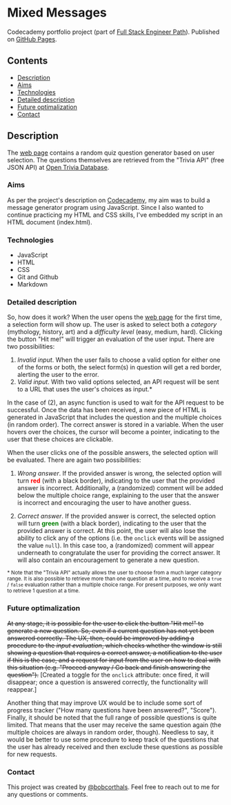 # Mixed Messages

Codecademy portfolio project (part of [Full Stack Engineer Path](https://www.codecademy.com/learn/paths/full-stack-engineer-career-path)). Published on [GitHub Pages](https://bobcorthals.github.io/mixed_messages). 

## Contents

* [Description](#description)
* [Aims](#aims)
* [Technologies](#technologies)
* [Detailed description](#detailed-description)
* [Future optimalization](#future-optimalization)
* [Contact](#contact)

## Description

The [web page](https://bobcorthals.github.io/mixed_messages) contains a random quiz question generator based on user selection. The questions themselves are retrieved from the "Trivia API" (free JSON API) at [Open Trivia Database](https://opentdb.com/api_config.php).

### Aims

As per the project's description on [Codecademy](https://discuss.codecademy.com/t/about-the-portfolio-project-mixed-messages-category/535742), my aim was to build a message generator program using JavaScript. Since I also wanted to continue practicing my HTML and CSS skills, I've embedded my script in an HTML document (index.html).

### Technologies

* JavaScript
* HTML
* CSS
* Git and Github
* Markdown

### Detailed description

So, how does it work? When the user opens the [web page](https://bobcorthals.github.io/mixed_messages) for the first time, a selection form will show up. The user is asked to select both a *category* (mythology, history, art) and a *difficulty level* (easy, medium, hard). Clicking the button "Hit me!" will trigger an evaluation of the user input. There are two possibilities:
1. *Invalid input*. When the user fails to choose a valid option for either one of the forms or both, the select form(s) in question will get a red border, alerting the user to the error.
2. *Valid input*. With two valid options selected, an API request will be sent to a URL that uses the user's choices as input.*

In the case of (2), an async function is used to wait for the API request to be successful. Once the data has been received, a new piece of HTML is generated in JavaScript that includes the question and the multiple choices (in random order). The correct answer is stored in a variable. When the user hovers over the choices, the cursor will become a pointer, indicating to the user that these choices are clickable.

When the user clicks one of the possible answers, the selected option will be evaluated. There are again two possibilities:

1. *Wrong answer*. If the provided answer is wrong, the selected option will turn <span style="color:red">**red**</span> (with a black border), indicating to the user that the provided answer is incorrect. Additionally, a (randomized) comment will be added below the multiple choice range, explaining to the user that the answer is incorrect and encouraging the user to have another guess.

2. *Correct answer*. If the provided answer is correct, the selected option will turn <span style="color:green">**green**</span> (with a black border), indicating to the user that the provided answer is correct. At this point, the user will also lose the ability to click any of the options (i.e. the `onclick` events will be assigned the value `null`). In this case too, a (randomized) comment will appear underneath to congratulate the user for providing the correct answer. It will also contain an encouragement to generate a new question.

<sub>\* Note that the "Trivia API" actually allows the user to choose from a much larger category range. It is also possible to retrieve more than one question at a time, and to receive a `true` / `false` evaluation rather than a multiple choice range. For present purposes, we only want to retrieve 1 question at a time.</sub>

### Future optimalization

~~At any stage, it is possible for the user to click the button "Hit me!" to generate a new question. So, even if a current question has not yet been answered correctly. The UX, then, could be improved by adding a procedure to the *input evaluation*, which checks whether the window is still showing a question that requires a correct answer, a notification to the user if this is the case, and a request for input from the user on how to deal with this situation (e.g. "Proceed anyway / Go back and finish answering the question").~~ [Created a toggle for the `onclick` attribute: once fired, it will disappear; once a question is answered correctly, the functionality will reappear.]

Another thing that may improve UX would be to include some sort of progress tracker ("How many questions have been answered?", "Score"). Finally, it should be noted that the full range of possible questions is quite limited. That means that the user may receive the same question again (the multiple choices are always in random order, though). Needless to say, it would be better to use some procedure to keep track of the questions that the user has already received and then exclude these questions as possible for new requests.

### Contact

This project was created by [@bobcorthals](https://github.com/bobcorthals). Feel free to reach out to me for any questions or comments.
